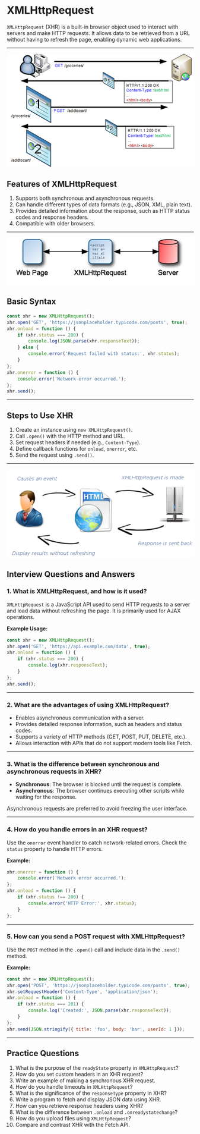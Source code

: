 # XMLHttpRequest 

`XMLHttpRequest` (XHR) is a built-in browser object used to interact with servers and make HTTP requests. It allows data to be retrieved from a URL without having to refresh the page, enabling dynamic web applications.

---
![alt text](image.png)

## **Features of XMLHttpRequest**
1. Supports both synchronous and asynchronous requests.
2. Can handle different types of data formats (e.g., JSON, XML, plain text).
3. Provides detailed information about the response, such as HTTP status codes and response headers.
4. Compatible with older browsers.

---
![alt text](image-1.png)
## **Basic Syntax**
```javascript
const xhr = new XMLHttpRequest();
xhr.open('GET', 'https://jsonplaceholder.typicode.com/posts', true);
xhr.onload = function () {
    if (xhr.status === 200) {
        console.log(JSON.parse(xhr.responseText));
    } else {
        console.error('Request failed with status:', xhr.status);
    }
};
xhr.onerror = function () {
    console.error('Network error occurred.');
};
xhr.send();
```

---

## **Steps to Use XHR**
1. Create an instance using `new XMLHttpRequest()`.
2. Call `.open()` with the HTTP method and URL.
3. Set request headers if needed (e.g., `Content-Type`).
4. Define callback functions for `onload`, `onerror`, etc.
5. Send the request using `.send()`.

---
![alt text](image-2.png)
## **Interview Questions and Answers**

### **1. What is XMLHttpRequest, and how is it used?**
`XMLHttpRequest` is a JavaScript API used to send HTTP requests to a server and load data without refreshing the page. It is primarily used for AJAX operations.

**Example Usage:**
```javascript
const xhr = new XMLHttpRequest();
xhr.open('GET', 'https://api.example.com/data', true);
xhr.onload = function () {
    if (xhr.status === 200) {
        console.log(xhr.responseText);
    }
};
xhr.send();
```

---

### **2. What are the advantages of using XMLHttpRequest?**
- Enables asynchronous communication with a server.
- Provides detailed response information, such as headers and status codes.
- Supports a variety of HTTP methods (GET, POST, PUT, DELETE, etc.).
- Allows interaction with APIs that do not support modern tools like Fetch.

---

### **3. What is the difference between synchronous and asynchronous requests in XHR?**
- **Synchronous**: The browser is blocked until the request is complete.
- **Asynchronous**: The browser continues executing other scripts while waiting for the response.

Asynchronous requests are preferred to avoid freezing the user interface.

---

### **4. How do you handle errors in an XHR request?**
Use the `onerror` event handler to catch network-related errors. Check the `status` property to handle HTTP errors.

**Example:**
```javascript
xhr.onerror = function () {
    console.error('Network error occurred.');
};
xhr.onload = function () {
    if (xhr.status !== 200) {
        console.error('HTTP Error:', xhr.status);
    }
};
```

---

### **5. How can you send a POST request with XMLHttpRequest?**
Use the `POST` method in the `.open()` call and include data in the `.send()` method.

**Example:**
```javascript
const xhr = new XMLHttpRequest();
xhr.open('POST', 'https://jsonplaceholder.typicode.com/posts', true);
xhr.setRequestHeader('Content-Type', 'application/json');
xhr.onload = function () {
    if (xhr.status === 201) {
        console.log('Created:', JSON.parse(xhr.responseText));
    }
};
xhr.send(JSON.stringify({ title: 'foo', body: 'bar', userId: 1 }));
```

---

## **Practice Questions**

1. What is the purpose of the `readyState` property in `XMLHttpRequest`?
2. How do you set custom headers in an XHR request?
3. Write an example of making a synchronous XHR request.
4. How do you handle timeouts in `XMLHttpRequest`?
5. What is the significance of the `responseType` property in XHR?
6. Write a program to fetch and display JSON data using XHR.
7. How can you retrieve response headers using XHR?
8. What is the difference between `.onload` and `.onreadystatechange`?
9. How do you upload files using `XMLHttpRequest`?
10. Compare and contrast XHR with the Fetch API.




<!-- ```krishna
तो कहना ये था...
कि खैर ठा री थी मुस्कान तुम्हारी, और तो और आग लगादी तुम्हारी हंसी ने, 

देखा था तमको उस दिन, छूट गए हमारे पसीने,

लोग इत्र लगाते हैं खुशबू के लिए....
मैं हुआ बेताब तुमको एक झलक देखने के लिए
---krishna
``` -->
